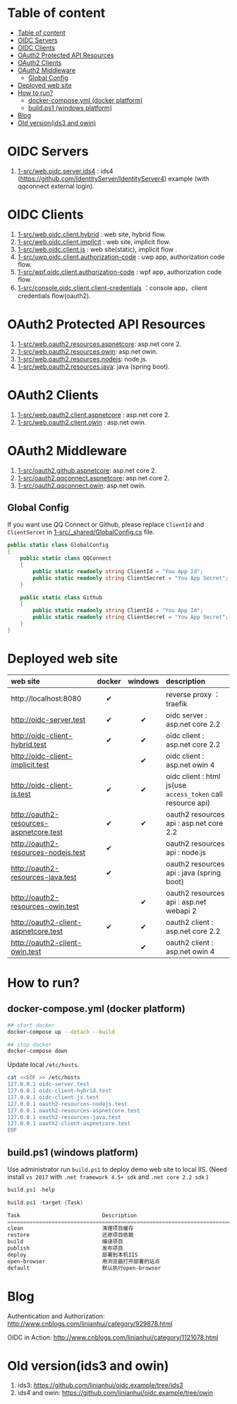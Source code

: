 <!-- TOC -->
# Table of content
- [Table of content](#table-of-content)
- [OIDC Servers](#oidc-servers)
- [OIDC Clients](#oidc-clients)
- [OAuth2 Protected API Resources](#oauth2-protected-api-resources)
- [OAuth2 Clients](#oauth2-clients)
- [OAuth2 Middleware](#oauth2-middleware)
  - [Global Config](#global-config)
- [Deployed web site](#deployed-web-site)
- [How to run?](#how-to-run)
  - [docker-compose.yml (docker platform)](#docker-composeyml-docker-platform)
  - [build.ps1 (windows platform)](#buildps1-windows-platform)
- [Blog](#blog)
- [Old version(ids3 and owin)](#old-versionids3-and-owin)

<!-- /TOC -->
# OIDC Servers
1. [1-src/web.oidc.server.ids4](1-src/web.oidc.server.ids4) : ids4 (https://github.com/IdentityServer/IdentityServer4) example (with qqconnect external login).

# OIDC Clients
1. [1-src/web.oidc.client.hybrid](1-src/web.oidc.client.hybrid) : web site, hybrid flow.
1. [1-src/web.oidc.client.implicit](1-src/web.oidc.client.implicit) : web site, implicit flow.
1. [1-src/web.oidc.client.js](1-src/web.oidc.client.js) : web site(static), implicit flow .
1. [1-src/uwp.oidc.client.authorization-code](1-src/uwp.oidc.client.authorization-code) : uwp app, authorization code flow.
1. [1-src/wpf.oidc.client.authorization-code](1-src/wpf.oidc.client.authorization-code) : wpf app, authorization code flow.
1. [1-src/console.oidc.client.client-credentials](1-src/console.oidc.client.client-credentials) ：console app，client credentials flow(oauth2).

# OAuth2 Protected API Resources
1. [1-src/web.oauth2.resources.aspnetcore](1-src/web.oauth2.resources.aspnetcore): asp.net core 2.
1. [1-src/web.oauth2.resources.owin](1-src/web.oauth2.resources.owin): asp.net owin.
1. [1-src/web.oauth2.resources.nodejs](1-src/web.oauth2.resources.nodejs): node.js.
1. [1-src/web.oauth2.resources.java](1-src/web.oauth2.resources.java): java (spring boot).

# OAuth2 Clients
1. [1-src/web.oauth2.client.aspnetcore](1-src/web.oauth2.client.aspnetcore) : asp.net core 2.
1. [1-src/web.oauth2.client.owin](1-src/web.oauth2.client.owin) : asp.net owin.

# OAuth2 Middleware
1. [1-src/oauth2.github.aspnetcore](1-src/oauth2.github.aspnetcore): asp.net core 2.
1. [1-src/oauth2.qqconnect.aspnetcore](1-src/oauth2.qqconnect.aspnetcore): asp.net core 2.
1. [1-src/oauth2.qqconnect.owin](1-src/oauth2.qqconnect.owin): asp.net owin.

## Global Config
If you want use QQ Connect or Github, please replace `ClientId` and `ClientSercet` in [1-src/_shared/GlobalConfig.cs](1-src/_shared/GlobalConfig.cs) file.
```csharp
public static class GlobalConfig
{
    public static class QQConnect
    {
        public static readonly string ClientId = "You App Id";
        public static readonly string ClientSecret = "You App Secret";
    }

    public static class Github
    {
        public static readonly string ClientId = "You App Id";
        public static readonly string ClientSecret = "You App Secret";
    }
}
```

# Deployed web site

| web site                                       | docker | windows | description                                                 |
| :--------------------------------------------- | :----: | :-----: | :---------------------------------------------------------- |
| http://localhost:8080                          |   ✔    |         | reverse proxy ：traefik                                     |
| http://oidc-server.test                        |   ✔    |    ✔    | oidc server : asp.net core 2.2                              |
| http://oidc-client-hybrid.test                 |   ✔    |    ✔    | oidc client : asp.net core 2.2                              |
| http://oidc-client-implicit.test               |        |    ✔    | oidc client : asp.net owin 4                                |
| http://oidc-client-js.test                     |   ✔    |    ✔    | oidc client : html js(use `access_token` call resource api) |
| http://oauth2-resources-aspnetcore.test &nbsp; |   ✔    |    ✔    | oauth2 resources api : asp.net core 2.2                     |
| http://oauth2-resources-nodejs.test            |   ✔    |         | oauth2 resources api : node.js                              |
| http://oauth2-resources-java.test              |   ✔    |         | oauth2 resources api : java (spring boot)                   |
| http://oauth2-resources-owin.test              |        |    ✔    | oauth2 resources api : asp.net webapi 2                     |
| http://oauth2-client-aspnetcore.test           |   ✔    |    ✔    | oauth2 client : asp.net core 2.2                            |
| http://oauth2-client-owin.test                 |        |    ✔    | oauth2 client : asp.net owin 4                              |

# How to run?

## docker-compose.yml (docker platform)
```bash
## start docker
docker-compose up --detach --build

## stop docker
docker-compose down
```

Update local `/etc/hosts`.
```bash
cat <<EOF >> /etc/hosts
127.0.0.1 oidc-server.test
127.0.0.1 oidc-client-hybrid.test
127.0.0.1 oidc-client-js.test
127.0.0.1 oauth2-resources-nodejs.test
127.0.0.1 oauth2-resources-aspnetcore.test
127.0.0.1 oauth2-resources-java.test
127.0.0.1 oauth2-client-aspnetcore.test
EOF
```

## build.ps1 (windows platform)
Use administrator run `build.ps1` to deploy demo web site to local IIS. (Need install `vs 2017` with `.net framework 4.5+ sdk` and `.net core 2.2 sdk` )

```powershell
build.ps1 -help

build.ps1 -target {Task}

Task                          Description
================================================================================
clean                         清理项目缓存
restore                       还原项目依赖
build                         编译项目
publish                       发布项目
deploy                        部署到本机IIS
open-browser                  用浏览器打开部署的站点
default                       默认执行open-browser
```

# Blog
Authentication and Authorization: http://www.cnblogs.com/linianhui/category/929878.html

OIDC in Action: http://www.cnblogs.com/linianhui/category/1121078.html

# Old version(ids3 and owin)
1. ids3: https://github.com/linianhui/oidc.example/tree/ids3
2. ids4 and owin: https://github.com/linianhui/oidc.example/tree/owin
